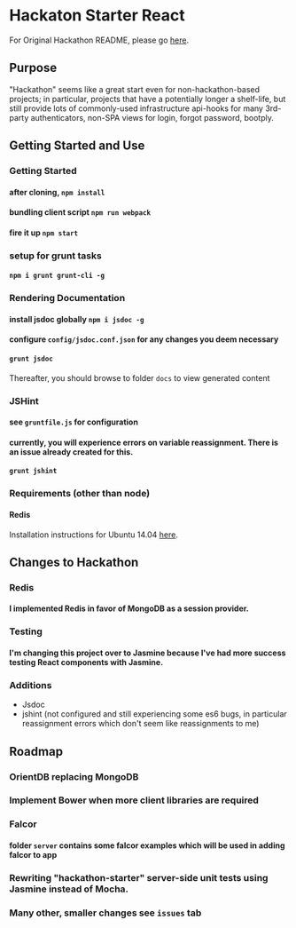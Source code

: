 # Hackaton Starter React
For Original Hackathon README, please go [here](https://github.com/sahat/hackathon-starter/blob/master/README.md).

## Purpose
"Hackathon" seems like a great start even for non-hackathon-based projects; in particular, projects that have a potentially longer a shelf-life, but still provide lots of commonly-used infrastructure api-hooks for many 3rd-party authenticators, non-SPA views for login, forgot password, bootply.

## Getting Started and Use
### Getting Started
#### after cloning, `npm install`
#### bundling client script `npm run webpack`
#### fire it up `npm start`

### setup for grunt tasks
#### `npm i grunt grunt-cli -g`

### Rendering Documentation
#### install jsdoc globally `npm i jsdoc -g`
#### configure `config/jsdoc.conf.json` for any changes you deem necessary
#### `grunt jsdoc`
Thereafter, you should browse to folder `docs` to view generated content

### JSHint
#### see `gruntfile.js` for configuration
#### currently, you will experience errors on variable reassignment. There is an issue already created for this.
#### `grunt jshint`

### Requirements (other than node)
#### Redis
Installation instructions for Ubuntu 14.04 [here](https://www.digitalocean.com/community/tutorials/how-to-install-and-use-redis).

## Changes to Hackathon
### Redis
#### I implemented Redis in favor of MongoDB as a session provider.

### Testing
#### I'm changing this project over to Jasmine because I've had more success testing React components with Jasmine.

### Additions
* Jsdoc
* jshint (not configured and still experiencing some es6 bugs, in particular reassignment errors which don't seem like reassignments to me)

## Roadmap
### OrientDB replacing MongoDB
### Implement Bower when more client libraries are required
### Falcor
#### folder `server` contains some falcor examples which will be used in adding falcor to app

### Rewriting "hackathon-starter" server-side unit tests using Jasmine instead of Mocha.
### Many other, smaller changes see `issues` tab